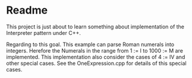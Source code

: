 # Readme 

This project is just about to learn something about implementation of the Interpreter pattern under C++. 

Regarding to this goal. This example can parse Roman numerals into integers. Herefore the Numerals in the range from 1 := I to 1000 := M are implemented. This implementation also consider the cases of 4 := IV and other special cases. See the OneExpression.cpp for details of this special cases.   
